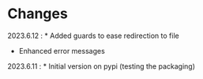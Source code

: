 # Changes

2023.6.12
:    * Added guards to ease redirection to file
* Enhanced error messages

2023.6.11
:    * Initial version on pypi (testing the packaging)
